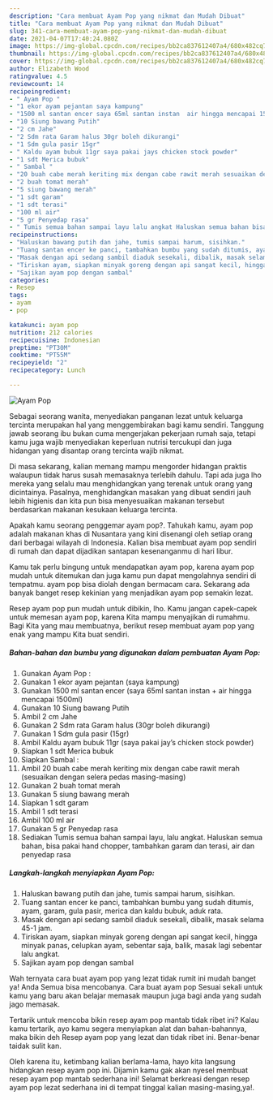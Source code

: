 ```yaml
---
description: "Cara membuat Ayam Pop yang nikmat dan Mudah Dibuat"
title: "Cara membuat Ayam Pop yang nikmat dan Mudah Dibuat"
slug: 341-cara-membuat-ayam-pop-yang-nikmat-dan-mudah-dibuat
date: 2021-04-07T17:40:24.080Z
image: https://img-global.cpcdn.com/recipes/bb2ca837612407a4/680x482cq70/ayam-pop-foto-resep-utama.jpg
thumbnail: https://img-global.cpcdn.com/recipes/bb2ca837612407a4/680x482cq70/ayam-pop-foto-resep-utama.jpg
cover: https://img-global.cpcdn.com/recipes/bb2ca837612407a4/680x482cq70/ayam-pop-foto-resep-utama.jpg
author: Elizabeth Wood
ratingvalue: 4.5
reviewcount: 14
recipeingredient:
- " Ayam Pop "
- "1 ekor ayam pejantan saya kampung"
- "1500 ml santan encer saya 65ml santan instan  air hingga mencapai 1500ml"
- "10 Siung bawang Putih"
- "2 cm Jahe"
- "2 Sdm rata Garam halus 30gr boleh dikurangi"
- "1 Sdm gula pasir 15gr"
- " Kaldu ayam bubuk 11gr saya pakai jays chicken stock powder"
- "1 sdt Merica bubuk"
- " Sambal "
- "20 buah cabe merah keriting mix dengan cabe rawit merah sesuaikan dengan selera pedas masingmasing"
- "2 buah tomat merah"
- "5 siung bawang merah"
- "1 sdt garam"
- "1 sdt terasi"
- "100 ml air"
- "5 gr Penyedap rasa"
- " Tumis semua bahan sampai layu lalu angkat Haluskan semua bahan bisa pakai hand chopper tambahkan garam dan terasi air dan penyedap rasa"
recipeinstructions:
- "Haluskan bawang putih dan jahe, tumis sampai harum, sisihkan."
- "Tuang santan encer ke panci, tambahkan bumbu yang sudah ditumis, ayam, garam, gula pasir, merica dan kaldu bubuk, aduk rata."
- "Masak dengan api sedang sambil diaduk sesekali, dibalik, masak selama 45-1 jam."
- "Tiriskan ayam, siapkan minyak goreng dengan api sangat kecil, hingga minyak panas, celupkan ayam, sebentar saja, balik, masak lagi sebentar lalu angkat."
- "Sajikan ayam pop dengan sambal"
categories:
- Resep
tags:
- ayam
- pop

katakunci: ayam pop 
nutrition: 212 calories
recipecuisine: Indonesian
preptime: "PT30M"
cooktime: "PT55M"
recipeyield: "2"
recipecategory: Lunch

---
```



![Ayam Pop](https://img-global.cpcdn.com/recipes/bb2ca837612407a4/680x482cq70/ayam-pop-foto-resep-utama.jpg)

Sebagai seorang wanita, menyediakan panganan lezat untuk keluarga tercinta merupakan hal yang menggembirakan bagi kamu sendiri. Tanggung jawab seorang ibu bukan cuma mengerjakan pekerjaan rumah saja, tetapi kamu juga wajib menyediakan keperluan nutrisi tercukupi dan juga hidangan yang disantap orang tercinta wajib nikmat.

Di masa  sekarang, kalian memang mampu mengorder hidangan praktis walaupun tidak harus susah memasaknya terlebih dahulu. Tapi ada juga lho mereka yang selalu mau menghidangkan yang terenak untuk orang yang dicintainya. Pasalnya, menghidangkan masakan yang dibuat sendiri jauh lebih higienis dan kita pun bisa menyesuaikan makanan tersebut berdasarkan makanan kesukaan keluarga tercinta. 



Apakah kamu seorang penggemar ayam pop?. Tahukah kamu, ayam pop adalah makanan khas di Nusantara yang kini disenangi oleh setiap orang dari berbagai wilayah di Indonesia. Kalian bisa membuat ayam pop sendiri di rumah dan dapat dijadikan santapan kesenanganmu di hari libur.

Kamu tak perlu bingung untuk mendapatkan ayam pop, karena ayam pop mudah untuk ditemukan dan juga kamu pun dapat mengolahnya sendiri di tempatmu. ayam pop bisa diolah dengan bermacam cara. Sekarang ada banyak banget resep kekinian yang menjadikan ayam pop semakin lezat.

Resep ayam pop pun mudah untuk dibikin, lho. Kamu jangan capek-capek untuk memesan ayam pop, karena Kita mampu menyajikan di rumahmu. Bagi Kita yang mau membuatnya, berikut resep membuat ayam pop yang enak yang mampu Kita buat sendiri.

<!--inarticleads1-->

##### Bahan-bahan dan bumbu yang digunakan dalam pembuatan Ayam Pop:

1. Gunakan  Ayam Pop :
1. Gunakan 1 ekor ayam pejantan (saya kampung)
1. Gunakan 1500 ml santan encer (saya 65ml santan instan + air hingga mencapai 1500ml)
1. Gunakan 10 Siung bawang Putih
1. Ambil 2 cm Jahe
1. Gunakan 2 Sdm rata Garam halus (30gr boleh dikurangi)
1. Gunakan 1 Sdm gula pasir (15gr)
1. Ambil  Kaldu ayam bubuk 11gr (saya pakai jay’s chicken stock powder)
1. Siapkan 1 sdt Merica bubuk
1. Siapkan  Sambal :
1. Ambil 20 buah cabe merah keriting mix dengan cabe rawit merah (sesuaikan dengan selera pedas masing-masing)
1. Gunakan 2 buah tomat merah
1. Gunakan 5 siung bawang merah
1. Siapkan 1 sdt garam
1. Ambil 1 sdt terasi
1. Ambil 100 ml air
1. Gunakan 5 gr Penyedap rasa
1. Sediakan  Tumis semua bahan sampai layu, lalu angkat. Haluskan semua bahan, bisa pakai hand chopper, tambahkan garam dan terasi, air dan penyedap rasa




<!--inarticleads2-->

##### Langkah-langkah menyiapkan Ayam Pop:

1. Haluskan bawang putih dan jahe, tumis sampai harum, sisihkan.
1. Tuang santan encer ke panci, tambahkan bumbu yang sudah ditumis, ayam, garam, gula pasir, merica dan kaldu bubuk, aduk rata.
1. Masak dengan api sedang sambil diaduk sesekali, dibalik, masak selama 45-1 jam.
1. Tiriskan ayam, siapkan minyak goreng dengan api sangat kecil, hingga minyak panas, celupkan ayam, sebentar saja, balik, masak lagi sebentar lalu angkat.
1. Sajikan ayam pop dengan sambal




Wah ternyata cara buat ayam pop yang lezat tidak rumit ini mudah banget ya! Anda Semua bisa mencobanya. Cara buat ayam pop Sesuai sekali untuk kamu yang baru akan belajar memasak maupun juga bagi anda yang sudah jago memasak.

Tertarik untuk mencoba bikin resep ayam pop mantab tidak ribet ini? Kalau kamu tertarik, ayo kamu segera menyiapkan alat dan bahan-bahannya, maka bikin deh Resep ayam pop yang lezat dan tidak ribet ini. Benar-benar taidak sulit kan. 

Oleh karena itu, ketimbang kalian berlama-lama, hayo kita langsung hidangkan resep ayam pop ini. Dijamin kamu gak akan nyesel membuat resep ayam pop mantab sederhana ini! Selamat berkreasi dengan resep ayam pop lezat sederhana ini di tempat tinggal kalian masing-masing,ya!.

